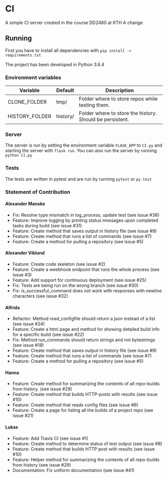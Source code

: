 # CI

A simple CI server created in the course DD2480 at KTH A change


## Running
First you have to install all dependencies with `pip install -r requirements.txt`

The project has been developed in Python 3.6.4

### Environment variables
|Variable       | Default  | Description                                             |
|---------------|----------|---------------------------------------------------------|
|CLONE_FOLDER   |  tmp/    | Folder where to store repos while testing them.         |
|HISTORY_FOLDER | history/ | Folder where to store the history. Should be persistent.|

### Server
The server is run by setting the environment variable `FLASK_APP` 
to `CI.py` and starting the server with `flask run`. You can also 
run the server by running `python CI.py`

### Tests
The tests are written in pytest and are run by running `pytest` or `py.test`

### Statement of Contribution
#### Alexander Manske
* Fix: Resolve type mismatch in log_process, update test (see issue #36)
* Feature: Improve logging by printing status messages upon completed tasks during build (see issue #31)
* Feature: Create method that saves output in history file (see issue #9)
* Feature: Create method that runs a list of commands (see issue #7)
* Feature: Create a method for pulling a repository (see issue #5)

#### Alexander Viklund
* Feature: Create code skeleton (see issue #2)
* Feature: Create a weebhook endpoint that runs the whole process (see issue #3)
* Feature: Add support for continuous deployment (see issue #25)
* Fix: Tests are being run on the wrong branch (see issue #30)
* Fix: is_successful_command does not work with responses with newline characters (see issue #32)

#### Alfrida
* Refactor: Method read_configfile should return a json instead of a list (see issue #24)
* Feature: Create a html page and method for showing detailed build info for a specific build (see issue #22)
* Fix: Method run_commands should return strings and not bytestrings (see issue #18)
* Feature: Create method that saves output in history file (see issue #9)
* Feature: Create method that runs a list of commands (see issue #7)
* Feature: Create a method for pulling a repository (see issue #5)

#### Hanna
* Feature: Create method for summarizing the contents of all repo-builds from history. (see issue #29)
* Feature: Create method that builds HTTP-posts with results (see issue #10)
* Feature: Create method that reads config files (see issue #6)
* Feature: Create a page for listing all the builds of a project repo (see issue #21)

#### Lukas
* Feature: Add Travis CI (see issue #1)
* Feature: Create method to determine status of test output (see issue #8)
* Feature: Create method that builds HTTP post with results (see issue #10)
* Feature: Helper method for summarizing the contents of all repo-builds from history (see issue #29)
* Documentation: Fix uniform documentation (see issue #41)
